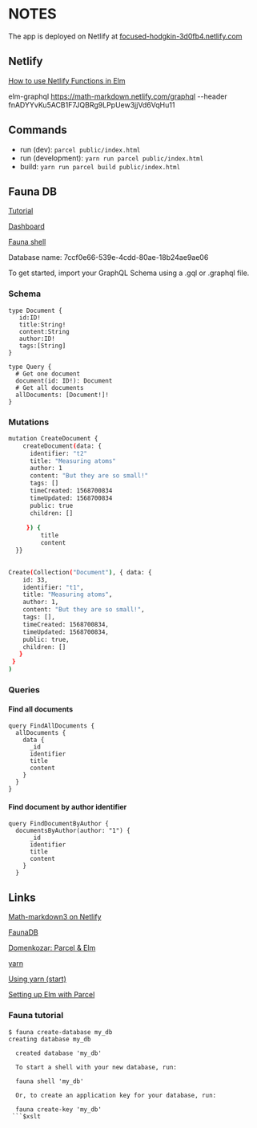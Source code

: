 
# NOTES

The app is deployed on Netlify at [focused-hodgkin-3d0fb4.netlify.com](https://focused-hodgkin-3d0fb4.netlify.com/)

## Netlify 

[How to use Netlify Functions in Elm](https://www.freecodecamp.org/news/how-to-use-netlify-functions-in-elm/?utm_campaign=Elm%20Weekly&utm_medium=email&utm_source=Revue%20newsletter)


elm-graphql https://math-markdown.netlify.com/graphql --header fnADYYvKu5ACB1F7JQBRg9LPpUew3jjVd6VqHu11

## Commands

- run (dev): `parcel public/index.html`
- run (development): `yarn run parcel public/index.html`
-  build: `yarn run parcel build public/index.html`
    
## Fauna DB

[Tutorial](https://docs.fauna.com/fauna/current/start/cloud)

[Dashboard](https://dashboard.fauna.com/)


[Fauna shell](https://fauna.com/blog/introducing-fauna-shell)

Database name: 7ccf0e66-539e-4cdd-80ae-18b24ae9ae06

To get started, import your GraphQL Schema using a .gql or .graphql file.

### Schema

```
type Document {
   id:ID!
   title:String!
   content:String
   author:ID!
   tags:[String]
}

type Query {
  # Get one document
  document(id: ID!): Document
  # Get all documents
  allDocuments: [Document!]!
}
```


### Mutations

```bash
mutation CreateDocument {
    createDocument(data: {
      identifier: "t2"
      title: "Measuring atoms"
      author: 1
      content: "But they are so small!"
      tags: []
      timeCreated: 1568700834
      timeUpdated: 1568700834
      public: true
      children: []
      
     }) {
         title
         content
  }}
    
```

```bash
Create(Collection("Document"), { data: {
    id: 33,
    identifier: "t1",
    title: "Measuring atoms",
    author: 1,
    content: "But they are so small!",
    tags: [],
    timeCreated: 1568700834,
    timeUpdated: 1568700834,
    public: true,
    children: []
   } 
 }
)
```

### Queries


#### Find all documents

```
query FindAllDocuments {
  allDocuments {
    data {
      _id
      identifier
      title
      content
    }
  }
}
```

#### Find document by author identifier

```
query FindDocumentByAuthor {
  documentsByAuthor(author: "1") { 
      _id
      identifier
      title
      content
    }
  }
```
## Links

[Math-markdown3 on Netlify](https://focused-hodgkin-3d0fb4.netlify.com/)

[FaunaDB](https://www.netlify.com/blog/2019/09/10/announcing-the-faunadb-add-on-for-netlify/)

[Domenkozar: Parcel & Elm](https://discourse.elm-lang.org/t/using-elm-and-parcel-for-zero-configuration-web-asset-management/2576)

[yarn](https://yarnpkg.com/en/docs/cli/run)

[Using yarn (start)](https://blog.hercules-ci.com/elm/2018/11/21/using-elm-and-parcel-for-zero-configuration-web-asset-management/)


[Setting up Elm with Parcel](https://kawamurakazushi.com/20190118-setting-up-elm-with-parcel/)

### Fauna tutorial

```
$ fauna create-database my_db
creating database my_db

  created database 'my_db'

  To start a shell with your new database, run:

  fauna shell 'my_db'

  Or, to create an application key for your database, run:

  fauna create-key 'my_db'
 ```$xslt

```